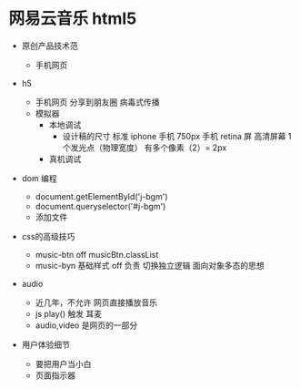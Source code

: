 # 网易云音乐 html5


- 原创产品技术范
    - 手机网页


- h5
    - 手机网页 分享到朋友圈 病毒式传播
    - 模拟器
      - 本地调试
        - 设计稿的尺寸 标准 iphone 手机 750px 
        手机 retina 屏 高清屏幕
        1个发光点（物理宽度） 有多个像素（2）= 2px
      - 真机调试


- dom 编程
  - document.getElementById('j-bgm')
  - document.queryselector('#j-bgm')
  - 添加文件


- css的高级技巧
  - music-btn off
   musicBtn.classList
   - music-byn 基础样式 off 负责 切换独立逻辑
   面向对象多态的思想
- audio 
  - 近几年，不允许  网页直接播放音乐
  - js play() 触发 耳麦
  - audio,video 是网页的一部分


- 用户体验细节
  - 要把用户当小白
  - 页面指示器